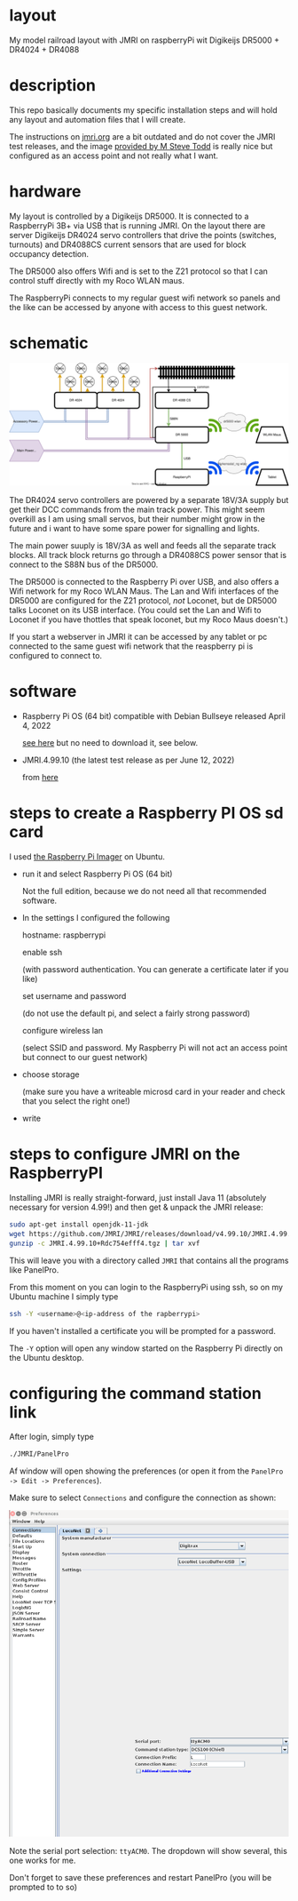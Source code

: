 # layout
My model railroad layout with JMRI on raspberryPi wit Digikeijs DR5000 + DR4024 + DR4088

# description
This repo basically documents my specific installation steps and will hold any layout and automation files that I will create.

The instructions on [jmri.org](https://www.jmri.org/install/Raspbian.shtml) are a bit outdated and do not cover the JMRI test releases,
and the image [provided by M Steve Todd](https://mstevetodd.com/rpi) is really nice but configured as an access point and not really what I want.

# hardware
My layout is controlled by a Digikeijs DR5000. It is connected to a RaspberryPi 3B+ via USB that is running JMRI. On the layout there are server Digikeijs DR4024 servo controllers that drive the points (switches, turnouts) and DR4088CS current sensors that are used for block occupancy detection.

The DR5000 also offers Wifi and is set to the Z21 protocol so that I can control stuff directly with my Roco WLAN maus.

The RaspberryPi connects to my regular guest wifi network so panels and the like can be accessed by anyone with access to this guest network.

# schematic

![Wiring schematic](images/Wiring%20schematic.svg)

The DR4024 servo controllers are powered by a separate 18V/3A supply but get their DCC commands from the main track power. This might seem overkill as I am using small servos, but their number might grow in the future and i want to have some spare power for signalling and lights.

The main power suuply is 18V/3A as well and feeds all the separate track blocks. All track block returns go through a DR4088CS power sensor that is connect to the S88N bus of the DR5000.

The DR5000 is connected to the Raspberry Pi over USB, and also offers a Wifi network for my Roco WLAN Maus. The Lan and Wifi interfaces of the DR5000 are configured for the Z21 protocol, *not* Loconet, but de DR5000 talks Loconet on its USB interface. (You could set the Lan and Wifi to Loconet if you have thottles that speak loconet, but my Roco Maus doesn't.)

If you start a webserver in JMRI it can be accessed by any tablet or pc connected to the same guest wifi network that the reaspberry pi is configured to connect to.

# software

- Raspberry Pi OS (64 bit) compatible with Debian Bullseye released April 4, 2022
  
  [see here](https://www.raspberrypi.com/software/operating-systems/) but no need to download it, see below.
- JMRI.4.99.10 (the latest test release as per June 12, 2022)

  from [here](https://github.com/JMRI/JMRI/releases/tag/v4.99.10)

# steps to create a Raspberry PI OS sd card

I used [the Raspberry Pi Imager](https://www.raspberrypi.com/software/) on Ubuntu.

- run it and select Raspberry Pi OS (64 bit)

  Not the full edition, because we do not need all that recommended software.
- In the settings I configured the following

  hostname: raspberrypi

  enable ssh
  
  (with password authentication. You can generate a certificate later if you like)
  
  set username and password
  
  (do not use the default pi, and select a fairly strong password)
  
  configure wireless lan
  
  (select SSID and password. My Raspberry Pi will not act an access point but connect to our guest network)

- choose storage

  (make sure you have a writeable microsd card in your reader and check that you select the right one!)

- write

# steps to configure JMRI on the RaspberryPI

Installing JMRI is really straight-forward, just install Java 11 (absolutely necessary for version 4.99!) and then get & unpack the JMRI release:

```bash
sudo apt-get install openjdk-11-jdk
wget https://github.com/JMRI/JMRI/releases/download/v4.99.10/JMRI.4.99.10+Rdc754efff4.tgz
gunzip -c JMRI.4.99.10+Rdc754efff4.tgz | tar xvf
```    
This will leave you with a directory called `JMRI` that contains all the programs like PanelPro.

From this moment on you can login to the RaspberryPi using ssh, so on my Ubuntu machine I simply type

```bash
ssh -Y <username>@<ip-address of the rapberrypi>
```

If you haven't installed a certificate you will be prompted for a password. 

The `-Y` option will open any window started on the Raspberry Pi directly on the Ubuntu desktop.
# configuring the command station link

After login, simply type

```bash
./JMRI/PanelPro
```

Af window will open showing the preferences (or open it from the `PanelPro -> Edit -> Preferences`).

Make sure to select `Connections` and configure the connection as shown:

![JMRI DR5000 connection](images/DR5000%20connection.png)

Note the serial port selection: `ttyACM0`. The dropdown will show several, this one works for me.

Don't forget to save these preferences and restart PanelPro (you will be prompted to to so)
